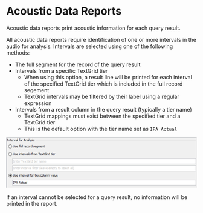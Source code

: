 # Acoustic Data Reports

Acoustic data reports print acoustic information for each query result.

All acoustic data reports require identification of one or more intervals in the audio for analysis. Intervals are selected using one of the following methods:

 * The full segment for the record of the query result
 * Intervals from a specific TextGrid tier
    * When using this option, a result line will be printed for each interval of the specified TextGrid tier which is included in the full record segement
    * TextGrid intervals may be filtered by their label using a regular expression
 * Intervals from a result column in the query result (typically a tier name)
    * TextGrid mappings must exist between the specified tier and a TextGrid tier
    * This is the default option with the tier name set as ```IPA Actual```
 
![../images/IntervalSelection.png](../images/IntervalSelection.png)

If an interval cannot be selected for a query result, no information will be printed in the report.
